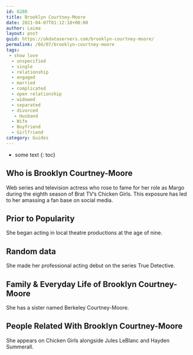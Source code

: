 ```yaml
---
id: 6280
title: Brooklyn Courtney-Moore
date: 2021-04-07T01:12:18+00:00
author: Laima
layout: post
guid: https://ukdataservers.com/brooklyn-courtney-moore/
permalink: /04/07/brooklyn-courtney-moore
tags:
 - show love
  - unspecified
  - single
  - relationship
  - engaged
  - married
  - complicated
  - open relationship
  - widowed
  - separated
  - divorced
   - Husband
  - Wife
  - Boyfriend
  - Girlfriend
category: Guides
---
```


* some text
{: toc}


## Who is Brooklyn Courtney-Moore
                  
                  
                  
Web series and television actress who rose to fame for her role as Margo during the eighth season of Brat TV&#8217;s Chicken Girls. This exposure has led to her amassing a fan base on social media.
                  
              
            
              
            
                
                
                
## Prior to Popularity
                  
                  
                  
She began acting in local theatre productions at the age of nine.
                  
              
            
              
            
                
                
                
## Random data
                  
                  
                  
She made her professional acting debut on the series True Detective.
                  
              
            
              
            
                
                
                
## Family & Everyday Life of Brooklyn Courtney-Moore
                  
                  
                  
She has a sister named Berkeley Courtney-Moore.
                  
              
            
              
            
                
                
                
## People Related With Brooklyn Courtney-Moore
                  
                  
                  
She appears on Chicken Girls alongside Jules LeBlanc and Hayden Summerall. 
                  
              
            
              
            
                
              
            
              
              
            
            
              
            
          
          
          